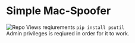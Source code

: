 # Simple Mac-Spoofer

![Repo Views](https://komarev.com/ghpvc/?username=bored777&repo=Mac-Spoofer&label=Repo+Views&color=000000&style=flat-square)
reqiurements `pip install psutil`<br>
Admin privileges is reqiured in order for it to work.
